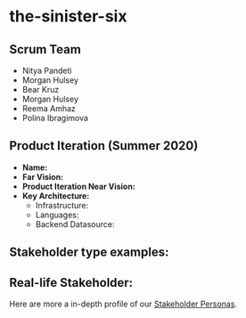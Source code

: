 # the-sinister-six

## Scrum Team
 - Nitya Pandeti
 - Morgan Hulsey
 - Bear Kruz
 - Morgan Hulsey
 - Reema Amhaz
 - Polina Ibragimova
 
 
## Product Iteration (Summer 2020)
* __Name:__ 
* __Far Vision:__
* __Product Iteration Near Vision:__ 
* __Key Architecture:__ 
  * Infrastructure: 
  * Languages: 
  * Backend Datasource: 
  
  
## Stakeholder type examples:


## Real-life Stakeholder:


Here are more a in-depth profile of our [Stakeholder Personas]().
